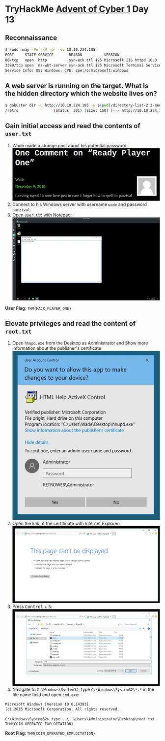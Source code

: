 # TryHackMe [Advent of Cyber 1](https://tryhackme.com/room/25daysofchristmas) Day 13
## Reconnaissance
```bash
$ sudo nmap -Pn -sV -p- -vv 10.10.224.185
PORT     STATE SERVICE       REASON          VERSION
80/tcp   open  http          syn-ack ttl 125 Microsoft IIS httpd 10.0
3389/tcp open  ms-wbt-server syn-ack ttl 125 Microsoft Terminal Services
Service Info: OS: Windows; CPE: cpe:/o:microsoft:windows
```
## A web server is running on the target. What is the hidden directory which the website lives on?
```bash
$ gobuster dir -u http://10.10.224.185 -w $(pwd)/directory-list-2.3-medium.txt
/retro                (Status: 301) [Size: 150] [--> http://10.10.224.185/retro/]
```
## Gain initial access and read the contents of `user.txt`
1. Wade made a strange post about his potential password:
![Wade's comment](comment.jpg)
2. Connect to his Windows server with username `wade` and password `parzival`.
3. Open `user.txt` with Notepad:
![`user.txt`](user.txt.jpg)

**User Flag**: `THM{HACK_PLAYER_ONE}`
## Elevate privileges and read the content of `root.txt`
1. Open `hhupd.exe` from the Desktop as Administrator and Show more information about the publisher's certificate:
![Administrator prompt](prompt.jpg)
2. Open the link of the certificate with Internet Explorer:
![Internet Explorer](ie.jpg)
3. Press <kbd>Control</kbd> + <kbd>S</kbd>:
![file save prompt](save_prompt.jpg)
4. Navigate to `C:\Windows\System32`, type `C:\Windows\System32\*.*` in the file name field and open `cmd.exe`:
```
Microsoft Windows [Version 10.0.14393]
(c) 2016 Microsoft Corporation. All rights reserved.

C:\Windows\System32> type ..\..\Users\Administrator\Desktop\root.txt
THM{COIN_OPERATED_EXPLOITATION}
```

**Root Flag**: `THM{COIN_OPERATED_EXPLOITATION}`
